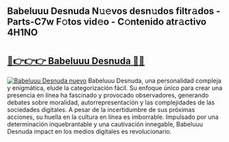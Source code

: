 ## Babeluuu Desnuda N𝚞𝚎vos desn𝚞dos filtr𝚊dos - Parts-C7w F𝚘tos vid𝚎o - C𝚘ntenido atr𝚊ctivo 4H1NO

# <h2><a href="http://mb1mbuq.tromn.icu/?c=Babeluuu+Desnuda">🔗👉👉👉 Babeluuu Desnuda 🔗🔗</a></h2>

[![Babeluuu Desnuda nuevo](https://i.imgur.com/pEAQMta.gif)](http://mb1mbuq.tromn.icu/?c=Babeluuu+Desnuda)
Babeluuu Desnuda, una personalidad compleja y enigmática, elude la categorización fácil. Su enfoque único para crear una presencia en línea ha fascinado y provocado observadores, generando debates sobre moralidad, autorrepresentación y las complejidades de las sociedades digitales. A pesar de la incertidumbre de sus próximas acciones, su huella en la cultura en línea es imborrable. Impulsado por una determinación inquebrantable y una cautivación innegable, Babeluuu Desnuda impact en los medios digitales es revolucionario.
